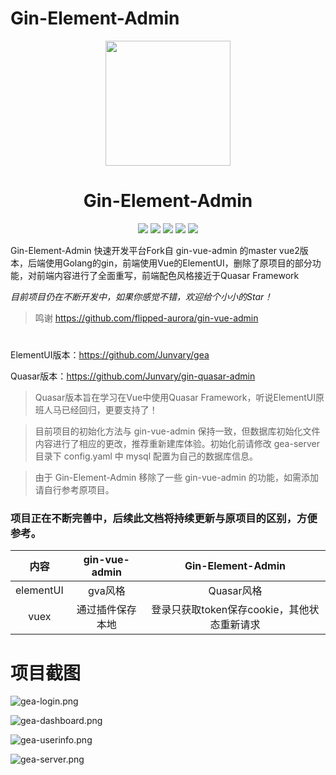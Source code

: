 # Gin-Element-Admin

<div align=center>
<img src="https://i.loli.net/2020/12/14/cnJoF9r1BXY7Da5.png" width=200" height="200" />
<h1>Gin-Element-Admin</h1>
</div>
<div align=center>
<img src="https://img.shields.io/badge/golang-1.15-blue"/>
<img src="https://img.shields.io/badge/gin-1.4.0-lightBlue"/>
<img src="https://img.shields.io/badge/vue-2.6.10-brightgreen"/>
<img src="https://img.shields.io/badge/element--ui-2.14.1-green"/>
<img src="https://img.shields.io/badge/gorm-1.9.12-red"/>
</div>

Gin-Element-Admin 快速开发平台Fork自 gin-vue-admin 的master vue2版本，后端使用Golang的gin，前端使用Vue的ElementUI，删除了原项目的部分功能，对前端内容进行了全面重写，前端配色风格接近于Quasar Framework

*目前项目仍在不断开发中，如果你感觉不错，欢迎给个小小的Star！*

> 鸣谢 https://github.com/flipped-aurora/gin-vue-admin

#
ElementUI版本：https://github.com/Junvary/gea

Quasar版本：https://github.com/Junvary/gin-quasar-admin

> Quasar版本旨在学习在Vue中使用Quasar Framework，听说ElementUI原班人马已经回归，更要支持了！

> 目前项目的初始化方法与 gin-vue-admin 保持一致，但数据库初始化文件内容进行了相应的更改，推荐重新建库体验。初始化前请修改 gea-server 目录下 config.yaml 中 mysql 配置为自己的数据库信息。

> 由于 Gin-Element-Admin 移除了一些 gin-vue-admin 的功能，如需添加请自行参考原项目。

### 项目正在不断完善中，后续此文档将持续更新与原项目的区别，方便参考。


| 内容 |  gin-vue-admin   | Gin-Element-Admin  |
|  :----:  |  :----:  | :----:  |
| elementUI  | gva风格  | Quasar风格 |
| vuex  | 通过插件保存本地  | 登录只获取token保存cookie，其他状态重新请求 |




# 项目截图

![gea-login.png](https://i.loli.net/2020/12/14/SgkeMj1cis4VhJG.png)

![gea-dashboard.png](https://i.loli.net/2020/12/14/UVsQzXArxLNaRjF.png)

![gea-userinfo.png](https://i.loli.net/2020/12/14/5UcPGla1jzdgE8M.png)

![gea-server.png](https://i.loli.net/2020/12/14/yz78vanKPbuxHX2.png)












